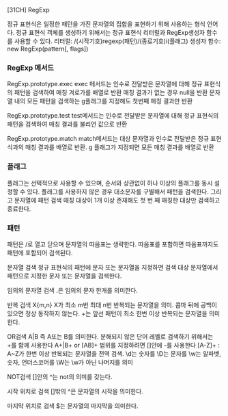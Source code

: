 [31CH] RegExp

정규 표현식은 일정한 패턴을 가진 문자열의 집합을 표현하기 위해 사용하는 형식 언어다.
정규 표현식 객체를 생성하기 위해서는 정규 표현식 리터럴과 RegExp생성자 함수를 사용할 수 있다.
리터럴: /(시작기호)regexp(패턴)/(종료기호)i(플래그)
생성자 함수: new RegExp(pattern[, flags])

### RegExp 메서드

RegExp.prototype.exec
exec 메서드는 인수로 전달받은 문자열에 대해 정규 표현식의 패턴을 검색하여 매칭 겨로가를 배열로 반환
매칭 결과가 없는 경우 null을 반환
문자열 내의 모든 패턴을 검색하는 g플래그를 지정해도 첫번째 매칭 결과만 반환

RegExp.prototype.test
test메서드는 인수로 전달받은 문자열에 대해 정규 표현식의 패턴을 검색하여 매칭 결과를 불리언 값으로 반환

RegExp.prototype.match
match메서드는 대상 문자열과 인수로 전달받은 정규 표현식과의 매칭 결과를 배열로 반환.
g 플래그가 지정되면 모든 매칭 결과를 배열로 반환

### 플래그

플래그는 선택적으로 사용할 수 있으며, 순서와 상관없이 하나 이상의 플래그를 동시 설정할 수 있다. 플래그를 사용하지 않은 경우 대소문자를 구별해서 패턴을 검색한다. 그리고 문자열에 패턴 검색 매칭 대상이 1개 이상 존재해도 첫 번 째 매칭한 대상만 검색하고 종료한다.

### 패턴

패턴은 /로 열고 닫으며 문자열의 따옴표는 생략한다. 따옴표를 포함하면 따옴표까지도 패턴에 포함되어 검색된다.

문자열 검색
정규 표현식의 패턴에 문자 또는 문자열을 지정하면 검색 대상 문자열에서 패턴으로 지정한 문자 또는 문자열을 검색한다.

임의의 문자열 검색
.은 임의의 문자 한개를 의미한다.

반복 검색
X{m,n} X가 최소 m번 최대 n번 반복되는 문자열을 의미.
콤마 뒤에 공백이 있으면 정상 동작하지 않는다. +는 앞선 패턴이 최소 한번 이상 반복되는 문자열을 의미한다.

OR검색
A|B 즉 A또는 B를 의미한다.
분해되지 않은 단어 레벨로 검색하기 위해서는 +를 함께 사용한다
A+|B+ or [AB]+
범위를 지정하려면 []안에 -를 사용한다
[A-Z]+ : A~Z가 한번 이상 반복되는 문자열을 전역 검색.
\d는 숫자를 \D는 문자를 \w는 알파벳, 숫자, 언더스코어를 \W는 \w가 아닌 나머지를 의미

NOT검색
[]안의 ^는 not의 의미를 갖는다.

시작 위치로 검색
[]밖의 ^은 문자열의 시작을 의미한다.

마지막 위치로 검색
$는 문자열의 마지막을 의미한다.
